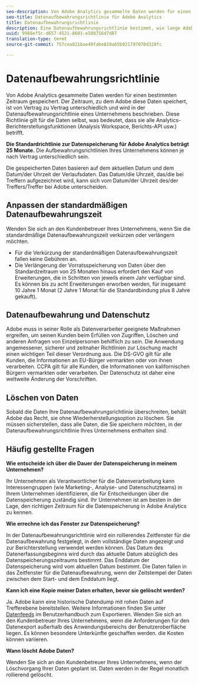 ```yaml
---
seo-description: Von Adobe Analytics gesammelte Daten werden für einen bestimmten Zeitraum gespeichert. Der Zeitraum, zu dem Adobe diese Daten speichert, ist von Vertrag zu Vertrag unterschiedlich und wird in der Datenaufbewahrungsrichtlinie eines Unternehmens beschrieben.
seo-title: Datenaufbewahrungsrichtlinie für Adobe Analytics
title: Datenaufbewahrungsrichtlinie
description: Eine Datenaufbewahrungsrichtlinie bestimmt, wie lange Adobe Ihre Daten speichert.
uuid: 9988ef5c-d657-4521-8601-e508756d7d07
translation-type: tm+mt
source-git-commit: 757cea821bae49fabe819a65b921797070d328fc

---
```



# Datenaufbewahrungsrichtlinie

Von Adobe Analytics gesammelte Daten werden für einen bestimmten Zeitraum gespeichert. Der Zeitraum, zu dem Adobe diese Daten speichert, ist von Vertrag zu Vertrag unterschiedlich und wird in der Datenaufbewahrungsrichtlinie eines Unternehmens beschrieben. Diese Richtlinie gilt für die Daten selbst, was bedeutet, dass sie alle Analytics-Berichterstellungsfunktionen (Analysis Workspace, Berichts-API usw.) betrifft.

**Die Standardrichtlinie zur Datenspeicherung für Adobe Analytics beträgt 25 Monate.** Die Aufbewahrungsrichtlinien Ihres Unternehmens können je nach Vertrag unterschiedlich sein.

Die gespeicherten Daten basieren auf dem aktuellen Datum und dem Datum/der Uhrzeit der Verlaufsdaten. Das Datum/die Uhrzeit, das/die bei Treffern aufgezeichnet wird, kann sich vom Datum/der Uhrzeit des/der Treffers/Treffer bei Adobe unterscheiden.

## Anpassen der standardmäßigen Datenaufbewahrungszeit

Wenden Sie sich an den Kundenbetreuer Ihres Unternehmens, wenn Sie die standardmäßige Datenaufbewahrungszeit verkürzen oder verlängern möchten.

* Für die Verkürzung der standardmäßigen Datenaufbewahrungszeit fallen keine Gebühren an.
* Die Verlängerung der Vorratsspeicherung von Daten über den Standardzeitraum von 25 Monaten hinaus erfordert den Kauf von Erweiterungen, die in Schritten von jeweils einem Jahr verfügbar sind. Es können bis zu acht Erweiterungen erworben werden, für insgesamt 10 Jahre 1 Monat (2 Jahre 1 Monat für die Standardbindung plus 8 Jahre gekauft).

## Datenaufbewahrung und Datenschutz

Adobe muss in seiner Rolle als Datenverarbeiter geeignete Maßnahmen ergreifen, um seinen Kunden beim Erfüllen von Zugriffen, Löschen und anderen Anfragen von Einzelpersonen behilflich zu sein. Die Anwendung angemessener, sicherer und zeitnaher Richtlinien zur Löschung macht einen wichtigen Teil dieser Verordnung aus. Die DS-GVO gilt für alle Kunden, die Informationen an EU-Bürger vermarkten oder von ihnen verarbeiten. CCPA gilt für alle Kunden, die Informationen von kalifornischen Bürgern vermarkten oder verarbeiten. Der Datenschutz ist daher eine weltweite Änderung der Vorschriften.

## Löschen von Daten

Sobald die Daten Ihre Datenaufbewahrungsrichtlinie überschreiten, behält Adobe das Recht, sie ohne Wiederherstellungsoption zu löschen. Sie müssen sicherstellen, dass alle Daten, die Sie speichern möchten, in der Datenaufbewahrungsrichtlinie Ihres Unternehmens enthalten sind.

## Häufig gestellte Fragen

**Wie entscheide ich über die Dauer der Datenspeicherung in meinem Unternehmen?**

Ihr Unternehmen als Verantwortlicher für die Datenverarbeitung kann Interessengruppen (wie Marketing-, Analyse- und Datenschutzteams) in Ihrem Unternehmen identifizieren, die für Entscheidungen über die Datenspeicherung zuständig sind. Ihr Unternehmen ist am besten in der Lage, den richtigen Zeitraum für die Datenspeicherung in Adobe Analytics zu kennen.

**Wie errechne ich das Fenster zur Datenspeicherung?**

In der Datenaufbewahrungsrichtlinie wird ein rollierendes Zeitfenster für die Datenaufbewahrung festgelegt, in dem vollständige Daten angezeigt und zur Berichterstellung verwendet werden können. Das Datum des Datenerfassungsbeginns wird durch das aktuelle Datum abzüglich des Datenspeicherungszeitraums bestimmt. Das Enddatum der Datenspeicherung wird vom aktuellen Datum bestimmt. Die Daten fallen in das Zeitfenster für die Datenaufbewahrung, wenn der Zeitstempel der Daten zwischen dem Start- und dem Enddatum liegt.

**Kann ich eine Kopie meiner Daten erhalten, bevor sie gelöscht werden?**

Ja. Adobe kann eine historische Datendump mit rohen Daten auf Trefferebene bereitstellen. Weitere Informationen finden Sie unter [Datenfeeds](/help/export/analytics-data-feed/c-getstarted/data-feed-overview.md) im Benutzerhandbuch zum Exportieren. Wenden Sie sich an den Kundenbetreuer Ihres Unternehmens, wenn die Anforderungen für den Datenexport außerhalb des Anwendungsbereichs der Benutzeroberfläche liegen. Es können besondere Unterkünfte geschaffen werden. die Kosten können variieren.

**Wann löscht Adobe Daten?**

Wenden Sie sich an den Kundenbetreuer Ihres Unternehmens, wenn der Löschvorgang Ihrer Daten geplant ist. Daten werden in der Regel monatlich rollierend gelöscht.
